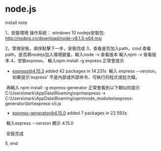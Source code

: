 # node.js
install note

1，安裝環境
  操作系統： windows 10
  nodejs安裝包: http://nodejs.cn/download/node-v8.1.3-x64.msi

2，常規安裝，順序點擊下一步，安裝完成
3，查看是否加入path，cmd 查看 path，是否將nodejs加入環境變量，輸入node -v 查看版本
  輸入npm -v 查看版本
4，安裝express， 輸入npm install -g express 正常會提示
  + express@4.15.3
  added 42 packages in 14.231s
  輸入 express --version，如果提示'express' 不是內部或外部命令、可執行的程式或批次檔。
  
  再輸入 npm install -g express-generator 正常會看到以下類似的提示
  C:\Users\mark\AppData\Roaming\npm\express -> C:\Users\mark\AppData\Roaming\npm\node_modules\express-generator\bin\express-cli.js
  + express-generator@4.15.0
  added 7 packages in 22.593s
  
  輸入express --version 顯示 4.15.0
  
  安裝完成
 
5, end
 
